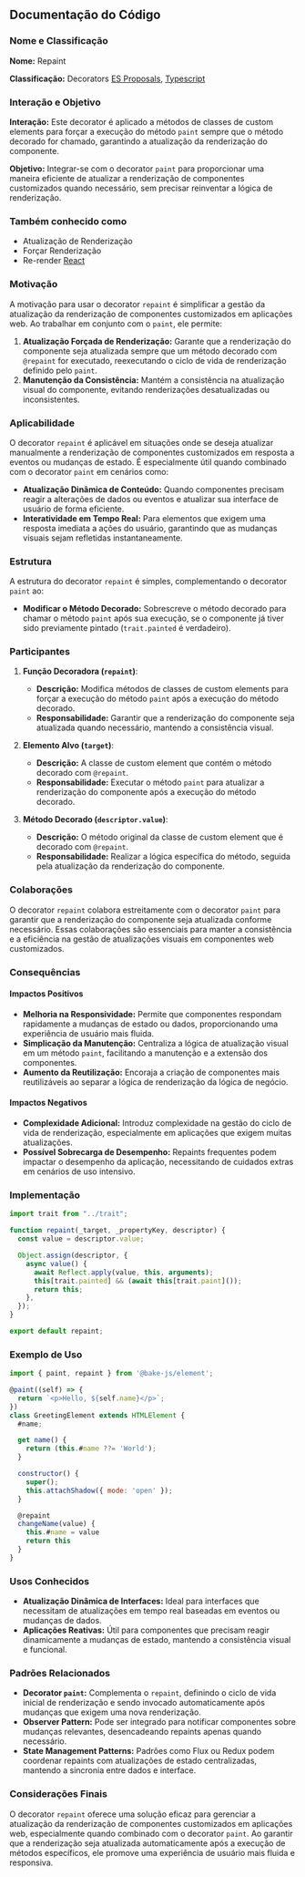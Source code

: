 ## Documentação do Código

### Nome e Classificação

**Nome:** Repaint

**Classificação:** Decorators [ES Proposals](https://www.proposals.es/proposals/Decorators), [Typescript](https://www.typescriptlang.org/docs/handbook/decorators.html)

### Interação e Objetivo

**Interação:** Este decorator é aplicado a métodos de classes de custom elements para forçar a execução do método `paint` sempre que o método decorado for chamado, garantindo a atualização da renderização do componente.

**Objetivo:** Integrar-se com o decorator `paint` para proporcionar uma maneira eficiente de atualizar a renderização de componentes customizados quando necessário, sem precisar reinventar a lógica de renderização.

### Também conhecido como

- Atualização de Renderização
- Forçar Renderização
- Re-render [React](https://legacy.reactjs.org/docs/rendering-elements.html#updating-the-rendered-element)

### Motivação

A motivação para usar o decorator `repaint` é simplificar a gestão da atualização da renderização de componentes customizados em aplicações web. Ao trabalhar em conjunto com o `paint`, ele permite:

1. **Atualização Forçada de Renderização:** Garante que a renderização do componente seja atualizada sempre que um método decorado com `@repaint` for executado, reexecutando o ciclo de vida de renderização definido pelo `paint`.
2. **Manutenção da Consistência:** Mantém a consistência na atualização visual do componente, evitando renderizações desatualizadas ou inconsistentes.

### Aplicabilidade

O decorator `repaint` é aplicável em situações onde se deseja atualizar manualmente a renderização de componentes customizados em resposta a eventos ou mudanças de estado. É especialmente útil quando combinado com o decorator `paint` em cenários como:

- **Atualização Dinâmica de Conteúdo:** Quando componentes precisam reagir a alterações de dados ou eventos e atualizar sua interface de usuário de forma eficiente.
- **Interatividade em Tempo Real:** Para elementos que exigem uma resposta imediata a ações do usuário, garantindo que as mudanças visuais sejam refletidas instantaneamente.

### Estrutura

A estrutura do decorator `repaint` é simples, complementando o decorator `paint` ao:

- **Modificar o Método Decorado:** Sobrescreve o método decorado para chamar o método `paint` após sua execução, se o componente já tiver sido previamente pintado (`trait.painted` é verdadeiro).

### Participantes

1. **Função Decoradora (`repaint`)**:
   - **Descrição:** Modifica métodos de classes de custom elements para forçar a execução do método `paint` após a execução do método decorado.
   - **Responsabilidade:** Garantir que a renderização do componente seja atualizada quando necessário, mantendo a consistência visual.

2. **Elemento Alvo (`target`)**:
   - **Descrição:** A classe de custom element que contém o método decorado com `@repaint`.
   - **Responsabilidade:** Executar o método `paint` para atualizar a renderização do componente após a execução do método decorado.

3. **Método Decorado (`descriptor.value`)**:
   - **Descrição:** O método original da classe de custom element que é decorado com `@repaint`.
   - **Responsabilidade:** Realizar a lógica específica do método, seguida pela atualização da renderização do componente.

### Colaborações

O decorator `repaint` colabora estreitamente com o decorator `paint` para garantir que a renderização do componente seja atualizada conforme necessário. Essas colaborações são essenciais para manter a consistência e a eficiência na gestão de atualizações visuais em componentes web customizados.

### Consequências

#### Impactos Positivos

- **Melhoria na Responsividade:** Permite que componentes respondam rapidamente a mudanças de estado ou dados, proporcionando uma experiência de usuário mais fluida.
- **Simplicação da Manutenção:** Centraliza a lógica de atualização visual em um método `paint`, facilitando a manutenção e a extensão dos componentes.
- **Aumento da Reutilização:** Encoraja a criação de componentes mais reutilizáveis ao separar a lógica de renderização da lógica de negócio.

#### Impactos Negativos

- **Complexidade Adicional:** Introduz complexidade na gestão do ciclo de vida de renderização, especialmente em aplicações que exigem muitas atualizações.
- **Possível Sobrecarga de Desempenho:** Repaints frequentes podem impactar o desempenho da aplicação, necessitando de cuidados extras em cenários de uso intensivo.

### Implementação

```javascript
import trait from "../trait";

function repaint(_target, _propertyKey, descriptor) {
  const value = descriptor.value;

  Object.assign(descriptor, {
    async value() {
      await Reflect.apply(value, this, arguments);
      this[trait.painted] && (await this[trait.paint]());
      return this;
    },
  });
}

export default repaint;
```

### Exemplo de Uso

```javascript
import { paint, repaint } from '@bake-js/element';

@paint((self) => {
  return `<p>Hello, ${self.name}</p>`;
})
class GreetingElement extends HTMLElement {
  #name;

  get name() {
    return (this.#name ??= 'World');
  }

  constructor() {
    super();
    this.attachShadow({ mode: 'open' });
  }

  @repaint
  changeName(value) {
    this.#name = value
    return this
  }
}
```

### Usos Conhecidos

- **Atualização Dinâmica de Interfaces:** Ideal para interfaces que necessitam de atualizações em tempo real baseadas em eventos ou mudanças de dados.
- **Aplicações Reativas:** Útil para componentes que precisam reagir dinamicamente a mudanças de estado, mantendo a consistência visual e funcional.

### Padrões Relacionados

- **Decorator `paint`:** Complementa o `repaint`, definindo o ciclo de vida inicial de renderização e sendo invocado automaticamente após mudanças que exigem uma nova renderização.
- **Observer Pattern:** Pode ser integrado para notificar componentes sobre mudanças relevantes, desencadeando repaints apenas quando necessário.
- **State Management Patterns:** Padrões como Flux ou Redux podem coordenar repaints com atualizações de estado centralizadas, mantendo a sincronia entre dados e interface.

### Considerações Finais

O decorator `repaint` oferece uma solução eficaz para gerenciar a atualização da renderização de componentes customizados em aplicações web, especialmente quando combinado com o decorator `paint`. Ao garantir que a renderização seja atualizada automaticamente após a execução de métodos específicos, ele promove uma experiência de usuário mais fluida e responsiva.
